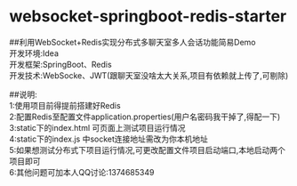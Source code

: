 # websocket-springboot-redis-starter
##利用WebSocket+Redis实现分布式多聊天室多人会话功能简易Demo\
开发环境:Idea\
开发框架:SpringBoot、Redis\
开发技术:WebSocke、JWT(跟聊天室没啥太大关系,项目有依赖就上传了,可剔除) 
	
##说明:\
1:使用项目前得提前搭建好Redis\
2:配置Redis至配置文件application.properties(用户名密码我干掉了,得配一下)\
3:static下的index.html 可页面上测试项目运行情况\
4:static下的index.js 中socket连接地址需改为你本机地址\
5:如果想测试分布式下项目运行情况,可更改配置文件项目启动端口,本地启动两个项目即可\
6:其他问题可加本人QQ讨论:1374685349 
